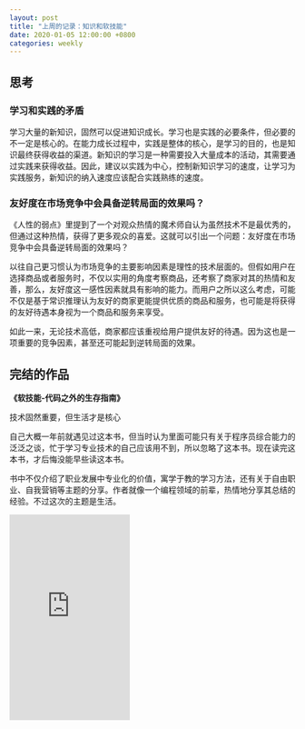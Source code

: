 ```yaml
---
layout: post
title: "上周的记录：知识和软技能"
date: 2020-01-05 12:00:00 +0800
categories: weekly
---
```


## 思考

### 学习和实践的矛盾

学习大量的新知识，固然可以促进知识成长。学习也是实践的必要条件，但必要的不一定是核心的。在能力成长过程中，实践是整体的核心，是学习的目的，也是知识最终获得收益的渠道。新知识的学习是一种需要投入大量成本的活动，其需要通过实践来获得收益。因此，建议以实践为中心，控制新知识学习的速度，让学习为实践服务，新知识的纳入速度应该配合实践熟练的速度。

### 友好度在市场竞争中会具备逆转局面的效果吗？

《人性的弱点》里提到了一个对观众热情的魔术师自认为虽然技术不是最优秀的，但通过这种热情，获得了更多观众的喜爱。这就可以引出一个问题：友好度在市场竞争中会具备逆转局面的效果吗？

以往自己更习惯认为市场竞争的主要影响因素是理性的技术层面的。但假如用户在选择商品或者服务时，不仅以实用的角度考察商品，还考察了商家对其的热情和友善，那么，友好度这一感性因素就具有影响的能力。而用户之所以这么考虑，可能不仅是基于常识推理认为友好的商家更能提供优质的商品和服务，也可能是将获得的友好待遇本身视为一个商品和服务来享受。

如此一来，无论技术高低，商家都应该重视给用户提供友好的待遇。因为这也是一项重要的竞争因素，甚至还可能起到逆转局面的效果。

## 完结的作品

**《软技能-代码之外的生存指南》**

技术固然重要，但生活才是核心

自己大概一年前就遇见过这本书，但当时认为里面可能只有关于程序员综合能力的泛泛之谈，忙于学习专业技术的自己应该用不到，所以忽略了这本书。现在读完这本书，才后悔没能早些读这本书。

书中不仅介绍了职业发展中专业化的价值，寓学于教的学习方法，还有关于自由职业、自我营销等主题的分享。作者就像一个编程领域的前辈，热情地分享其总结的经验。不过这次的主题是生活。

<iframe type="text/html" width="212" height="362" frameborder="0" allowfullscreen style="max-width:100%" src="https://read.amazon.cn/kp/card?asin=B01J9MZPPO&preview=newtab&linkCode=kpe&ref_=cm_sw_r_kb_dp_EPzeEbE5S8WA1&tag=bookrec0b-23&hideBuy=true&hideShare=true" ></iframe>
